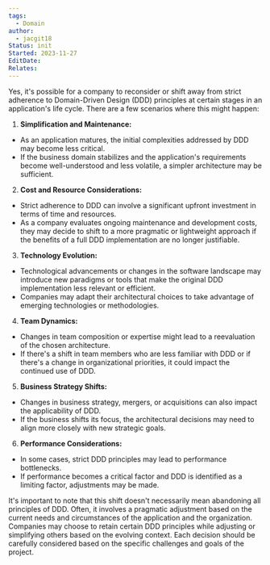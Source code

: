 ```yaml
---
tags:
  - Domain
author:
  - jacgit18
Status: init
Started: 2023-11-27
EditDate: 
Relates:
---
```

Yes, it's possible for a company to reconsider or shift away from strict adherence to Domain-Driven Design (DDD) principles at certain stages in an application's life cycle. There are a few scenarios where this might happen:  
  
1. **Simplification and Maintenance:**  
- As an application matures, the initial complexities addressed by DDD may become less critical.  
- If the business domain stabilizes and the application's requirements become well-understood and less volatile, a simpler architecture may be sufficient.  
  
2. **Cost and Resource Considerations:**  
- Strict adherence to DDD can involve a significant upfront investment in terms of time and resources.  
- As a company evaluates ongoing maintenance and development costs, they may decide to shift to a more pragmatic or lightweight approach if the benefits of a full DDD implementation are no longer justifiable.  
  
3. **Technology Evolution:**  
- Technological advancements or changes in the software landscape may introduce new paradigms or tools that make the original DDD implementation less relevant or efficient.  
- Companies may adapt their architectural choices to take advantage of emerging technologies or methodologies.  
  
4. **Team Dynamics:**  
- Changes in team composition or expertise might lead to a reevaluation of the chosen architecture.  
- If there's a shift in team members who are less familiar with DDD or if there's a change in organizational priorities, it could impact the continued use of DDD.  
  
5. **Business Strategy Shifts:**  
- Changes in business strategy, mergers, or acquisitions can also impact the applicability of DDD.  
- If the business shifts its focus, the architectural decisions may need to align more closely with new strategic goals.  
  
6. **Performance Considerations:**  
- In some cases, strict DDD principles may lead to performance bottlenecks.  
- If performance becomes a critical factor and DDD is identified as a limiting factor, adjustments may be made.  
  
It's important to note that this shift doesn't necessarily mean abandoning all principles of DDD. Often, it involves a pragmatic adjustment based on the current needs and circumstances of the application and the organization. Companies may choose to retain certain DDD principles while adjusting or simplifying others based on the evolving context. Each decision should be carefully considered based on the specific challenges and goals of the project.